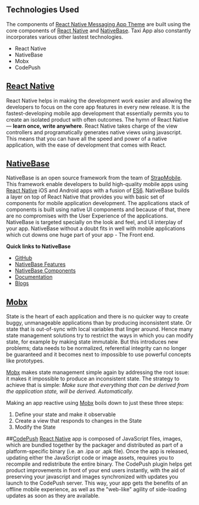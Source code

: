 ## Technologies Used

The components of [React Native Messaging App Theme]() are built using the core components of [React Native](https://github.com/facebook/react-native) and [NativeBase](http://nativebase.io/docs/v0.4.6/).
Taxi App also constantly incorporates various other lastest technologies.

* React Native
* NativeBase
* Mobx
* CodePush


## [React Native](https://github.com/facebook/react-native)
React Native helps in making the development work easier and allowing the developers to focus on the core app features in every new release. It is the fastest-developing mobile app development that essentially permits you to create an isolated product with often outcomes.
The hymn of React Native — **learn once, write anywhere**.
React Native takes charge of the view controllers and programatically generates native views using javascript. This means that you can have all the speed and power of a native application, with the ease of development that comes with React.


## [NativeBase](http://nativebase.io/docs/v0.4.6/)
NativeBase is an open source framework from the team of [StrapMobile](https://strapmobile.com/).
This framework enable developers to build high-quality mobile apps using [React Native](https://github.com/facebook/react-native) iOS and Android apps with a fusion of [ES6](https://github.com/lukehoban/es6features). NativeBase builds a layer on top of React Native that provides you with basic set of components for mobile application development. The applications stack of components is built using native UI components and because of that, there are no compromises with the User Experience of the applications. NativeBase is targeted specially on the look and feel, and UI interplay of your app.
NativeBase without a doubt fits in well with mobile applications which cut downs one huge part of your app - The Front end.

**Quick links to NativeBase**
* [GitHub](https://github.com/GeekyAnts/NativeBase)
* [NativeBase Features](http://nativebase.io/docs/v0.4.6/guide/why-nativebase)
* [NativeBase Components](http://nativebase.io/docs/v0.4.6/components#)
* [Documentation](http://nativebase.io/docs/v0.4.6/)
* [Blogs](https://blog.nativebase.io/)

## [Mobx](https://github.com/mobxjs/mobx)
State is the heart of each application and there is no quicker way to create buggy, unmanageable applications than by producing inconsistent state. Or state that is out-of-sync with local variables that linger around. Hence many state management solutions try to restrict the ways in which you can modify state, for example by making state immutable. But this introduces new problems; data needs to be normalized, referential integrity can no longer be guaranteed and it becomes next to impossible to use powerful concepts like prototypes.

[Mobx](https://github.com/mobxjs/mobx) makes state management simple again by addressing the root issue: it makes it impossible to produce an inconsistent state. The strategy to achieve that is simple: _Make sure that everything that can be derived from the application state, will be derived. Automatically._

Making an app reactive using [Mobx](https://github.com/mobxjs/mobx) boils down to just these three steps:
1. Define your state and make it observable
2. Create a view that responds to changes in the State
3. Modify the State

##[CodePush](https://github.com/Microsoft/react-native-code-push)
[React Native](https://github.com/facebook/react-native) app is composed of JavaScript files, images, which are bundled together by the packager and distributed as part of a platform-specific binary (i.e. an .ipa or .apk file). Once the app is released, updating either the JavaScript code or image assets, requires you to recompile and redistribute the entire binary.
The CodePush plugin helps get product improvements in front of your end users instantly, with the aid of preserving your javascript and images synchronized with updates you launch to the CodePush server. This way, your app gets the benefits of an offline mobile experience, as well as the "web-like" agility of side-loading updates as soon as they are available.

